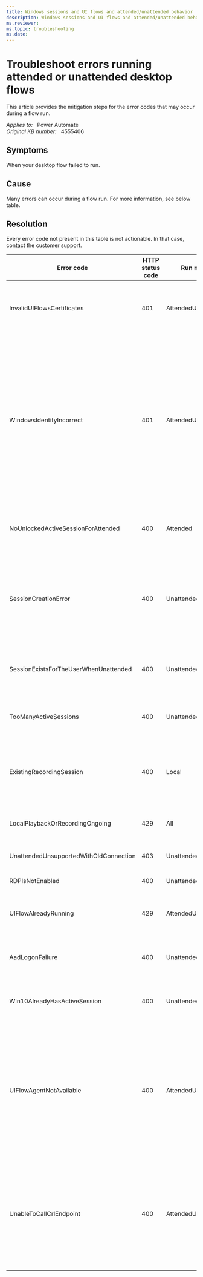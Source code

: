 ```yaml
---
title: Windows sessions and UI flows and attended/unattended behavior
description: Windows sessions and UI flows and attended/unattended behavior. Troubleshoot errors running attended or unattended desktop flows.
ms.reviewer: 
ms.topic: troubleshooting
ms.date: 
---
```

# Troubleshoot errors running attended or unattended desktop flows

This article provides the mitigation steps for the error codes that may occur during a flow run.

_Applies to:_ &nbsp; Power Automate  
_Original KB number:_ &nbsp; 4555406

## Symptoms

When your desktop flow failed to run.

## Cause

Many errors can occur during a flow run. For more information, see below table.

## Resolution

Every error code not present in this table is not actionable. In that case, contact the customer support.

|Error code|HTTP status code|Run mode|Mitigation Steps|
|---|---|---|---|
|InvalidUIFlowsCertificates|401|AttendedUnattended|You'll need to install the latest version of desktop flows on your machine. (The security certificate of the desktop flows app has expired.)|
|WindowsIdentityIncorrect|401|AttendedUnattended|Check that you can sign in to the machine using the connection credentials. Below are supported format:</br>- domain\username -> domain account (domain and AAD)</br>- username@domain... -> AAD account</br>- username -> local account</br>- machine name\username -> local account</br>- local\username -> local account</br>- .\username -> local account|
|NoUnlockedActiveSessionForAttended|400|Attended|Check that you are logged in with the correct user and that the session is unlocked on the machine.|
|SessionCreationError|400|Unattended|Check requirements for unattended scenario:</br>- User the user specified in your connection is a member of the Remote Desktop Users group</br>- Remote Desktop is enabled on the computer|
|SessionExistsForTheUserWhenUnattended|400|Unattended|Check that you are not logged in with the same user (whatever the state of the session) on the machine.|
|TooManyActiveSessions|400|Unattended|Windows Server only.</br>You need to log off at least one active session on the machine.|
|ExistingRecordingSession|400|Local|Windows Server only. Check that there is no other user connected to the machine launching a recording or a test playback.|
|LocalPlaybackOrRecordingOngoing|429|All|Check that there is no recording nor test playback ongoing on the machine for the same user session.|
|UnattendedUnsupportedWithOldConnection|403|Unattended|You need to create a new connection on the portal.|
|RDPIsNotEnabled|400|Unattended|You need to enable Remote Desktop on the machine.|
|UIFlowAlreadyRunning|429|AttendedUnattended|A desktop flow is already running on the machine. You need to wait for its completion.|
|AadLogonFailure|400|Unattended|You need to disable Network Level Authentication (NLA) on the machine if you want to use AAD credentials.|
|Win10AlreadyHasActiveSession|400|Unattended|Windows 10 only. You need to log off from the active session on the machine.|
|UIFlowAgentNotAvailable|400|AttendedUnattended|You need to confirm that the service uiflowservice is up and running on your machine. If you have the following error when trying to start uiflowservice, see [Desktop flows failure](https://support.microsoft.com/help/4564550/):</br>**Windows could not start the UIFlowService service on Local Computer. Error 1069: The service did not start due to a logon failure**|
|UnableToCallCrlEndpoint|400|AttendedUnattended|You need to ensure the revocation list for the certificates can be checked. Ensure that the CRL services are not blocked on the target machine. The services that must be contacted are listed in this article: [Limits for automated, scheduled, and instant flows](/power-automate/limits-and-config#ui-flows-required-services)|
|||||
